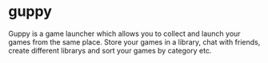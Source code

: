 # guppy
Guppy is a game launcher which allows you to collect and launch your games from the same place. Store your games in a library,  chat with friends, create different librarys and sort your games by category etc.
